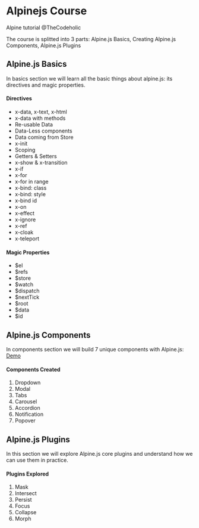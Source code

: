 # Alpinejs Course
Alpine tutorial @TheCodeholic

The course is splitted into 3 parts: Alpine.js Basics, Creating Alpine.js Components, Alpine.js Plugins

## Alpine.js Basics
In basics section we will learn all the basic things about alpine.js: its directives and magic properties.

#### Directives
 - x-data, x-text, x-html
 - x-data with methods
 - Re-usable Data
 - Data-Less components
 - Data coming from Store
 - x-init
 - Scoping
 - Getters & Setters
 - x-show & x-transition
 - x-if
 - x-for
 - x-for in range
 - x-bind: class 
 - x-bind: style
 - x-bind id
 - x-on
 - x-effect
 - x-ignore
 - x-ref
 - x-cloak
 - x-teleport

#### Magic Properties
 - $el
 - $refs
 - $store
 - $watch
 - $dispatch
 - $nextTick
 - $root
 - $data
 - $id

## Alpine.js Components
In components section we will build 7 unique components with Alpine.js: [Demo](https://alpinejs-course.netlify.app/components/)

#### Components Created
1. Dropdown
2. Modal
3. Tabs
4. Carousel
5. Accordion
6. Notification
7. Popover

## Alpine.js Plugins
In this section we will explore Alpine.js core plugins and understand how we can use them in practice.

#### Plugins Explored
1. Mask
2. Intersect
3. Persist
4. Focus
5. Collapse
6. Morph
